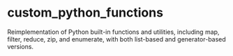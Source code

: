 # custom_python_functions
Reimplementation of Python built-in functions and utilities, including map, filter, reduce, zip, and enumerate, with both list-based and generator-based versions.
